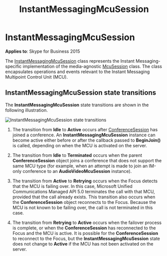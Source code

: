 ﻿---
title: InstantMessagingMcuSession
description: Describes the InstantMessagingMcuSession class as it applies to Skype for Business 2015 and outlines the class's state transitions.
TOCTitle: InstantMessagingMcuSession
ms:assetid: 3d37a168-8520-4724-818c-b6995673ae24
ms:mtpsurl: https://msdn.microsoft.com/library/Dn466026(v=office.16)
ms:contentKeyID: 65239960
ms.date: 07/27/2015
mtps_version: v=office.16
---

# InstantMessagingMcuSession


**Applies to**: Skype for Business 2015

The [InstantMessagingMcuSession](https://msdn.microsoft.com/library/hh382004\(v=office.16\)) class represents the Instant Messaging-specific implementation of the media-agnostic [McuSession](https://msdn.microsoft.com/library/hh384975\(v=office.16\)) class. The class encapsulates operations and events relevant to the Instant Messaging Multipoint Control Unit (MCU).

## InstantMessagingMcuSession state transitions

The **InstantMessagingMcuSession** state transitions are shown in the following illustration.

![InstantMessagingMcuSession state transitions](images/Dn466029.StateMach_McuSession(Office.16).jpg "InstantMessagingMcuSession state transitions")

1.  The transition from **Idle** to **Active** occurs after [ConferenceSession](https://msdn.microsoft.com/library/hh349315\(v=office.16\)) has joined a conference. An **InstantMessagingMcuSession** instance can become active either before or after the callback passed to **BeginJoin()** is called, depending on when the MCU is activated on the server.

2.  The transition from **Idle** to **Terminated** occurs when the parent **ConferenceSession** object joins a conference that does not support the same MCU type (for example, when an attempt is made to join an IM-only conference to an **AudioVideoMcuSession** instance).

3.  The transition from **Active** to **Retrying** occurs when the Focus detects that the MCU is failing over. In this case, Microsoft Unified Communications Managed API 5.0 terminates the call with that MCU, provided that the call already exists. This transition also occurs when the **ConferenceSession** object reconnects to the Focus. Because the MCU is not known to be failing over, the call is not terminated in this case.

4.  The transition from **Retrying** to **Active** occurs when the failover process is complete, or when the **ConferenceSession** has reconnected to the Focus and the MCU is active. It is possible for the **ConferenceSession** to reconnect to the Focus, but the **InstantMessagingMcuSession** state does not change to **Active** if the MCU has not been activated on the server.

